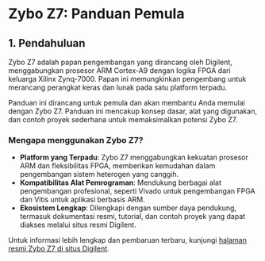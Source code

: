 # Zybo Z7: Panduan Pemula

## 1. Pendahuluan
Zybo Z7 adalah papan pengembangan yang dirancang oleh Digilent, menggabungkan prosesor ARM Cortex-A9 dengan logika FPGA dari keluarga Xilinx Zynq-7000. Papan ini memungkinkan pengembang untuk merancang perangkat keras dan lunak pada satu platform terpadu.

Panduan ini dirancang untuk pemula dan akan membantu Anda memulai dengan Zybo Z7. Panduan ini mencakup konsep dasar, alat yang digunakan, dan contoh proyek sederhana untuk memaksimalkan potensi Zybo Z7.

### Mengapa menggunakan Zybo Z7?
- **Platform yang Terpadu**: Zybo Z7 menggabungkan kekuatan prosesor ARM dan fleksibilitas FPGA, memberikan kemudahan dalam pengembangan sistem heterogen yang canggih.
- **Kompatibilitas Alat Pemrograman**: Mendukung berbagai alat pengembangan profesional, seperti Vivado untuk pengembangan FPGA dan Vitis untuk aplikasi berbasis ARM.
- **Ekosistem Lengkap**: Dilengkapi dengan sumber daya pendukung, termasuk dokumentasi resmi, tutorial, dan contoh proyek yang dapat diakses melalui situs resmi Digilent.

Untuk informasi lebih lengkap dan pembaruan terbaru, kunjungi [halaman resmi Zybo Z7 di situs Digilent](https://digilent.com/reference/programmable-logic/zybo-z7/start).
